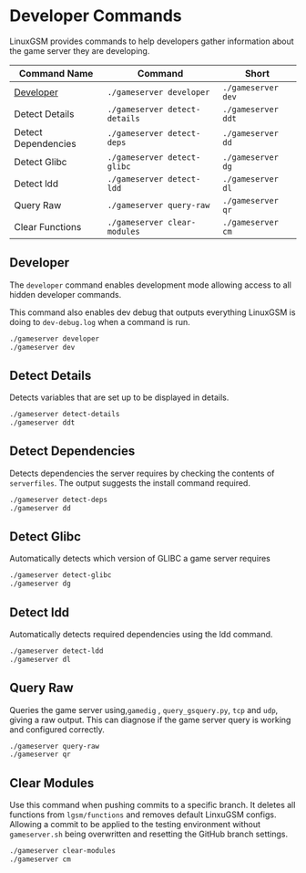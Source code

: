 # Developer Commands

LinuxGSM provides commands to help developers gather information about the game server they are developing.

| Command Name                                 | Command                       | Short              |
| -------------------------------------------- | ----------------------------- | ------------------ |
| [Developer](developer-commands.md#developer) | `./gameserver developer`      | `./gameserver dev` |
| Detect Details                               | `./gameserver detect-details` | `./gameserver ddt` |
| Detect Dependencies                          | `./gameserver detect-deps`    | `./gameserver dd`  |
| Detect Glibc                                 | `./gameserver detect-glibc`   | `./gameserver dg`  |
| Detect ldd                                   | `./gameserver detect-ldd`     | `./gameserver dl`  |
| Query Raw                                    | `./gameserver query-raw`      | `./gameserver qr`  |
| Clear Functions                              | `./gameserver clear-modules`  | `./gameserver cm`  |

## Developer

The `developer` command enables development mode allowing access to all hidden developer commands.&#x20;

This command also enables dev debug that outputs everything LinuxGSM is doing to `dev-debug.log` when a command is run.

```bash
./gameserver developer
./gameserver dev
```

## Detect Details

Detects variables that are set up to be displayed in details.

```bash
./gameserver detect-details
./gameserver ddt
```

## Detect Dependencies

Detects dependencies the server requires by checking the contents of `serverfiles`. The output suggests the install command required.

```bash
./gameserver detect-deps
./gameserver dd
```

## Detect Glibc

Automatically detects which version of GLIBC a game server requires

```bash
./gameserver detect-glibc
./gameserver dg
```

## Detect ldd

Automatically detects required dependencies using the ldd command.

```bash
./gameserver detect-ldd
./gameserver dl
```

## Query Raw

Queries the game server using,`gamedig` , `query_gsquery.py`, `tcp` and `udp`, giving a raw output. This can diagnose if the game server query is working and configured correctly.

```bash
./gameserver query-raw
./gameserver qr
```

## Clear Modules

Use this command when pushing commits to a specific branch. It deletes all functions from `lgsm/functions` and removes default LinxuGSM configs. Allowing a commit to be applied to the testing environment without `gameserver.sh` being overwritten and resetting the GitHub branch settings.

```bash
./gameserver clear-modules
./gameserver cm
```

